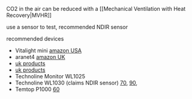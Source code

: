 CO2 in the air can be reduced with a [[Mechanical Ventilation with Heat Recovery|MVHR]]

use a sensor to test, recommended NDIR sensor

recommended devices
- Vitalight mini [amazon USA](https://www.amazon.com/Detector-Quality-Monitor-Lightweight-Anywhere/dp/B0B2VGJ8Z7)
- aranet4 [amazon UK](https://www.amazon.co.uk/Aranet4-Home-Temperature-Ink-Configuration/dp/B07YY7BH2W)
- [uk products](https://duomo.co.uk/products/carbon-dioxide-sensing/)
- [uk products](https://www.enviromonitors.co.uk/elements/co2)
- Technoline Monitor WL1025 
- Technoline WL1030 (claims NDIR sensor) [70](https://www.batterylogic.co.uk/technoline-wl1030-co2-air-quality-monitor.asp), [90](https://www.amazon.co.uk/Technoline-WL1030-Meter-Quality-Monitor/dp/B08LVVK3NQ?th=1), 
- Temtop P1000 [60](https://www.temtop.co.uk/collections/pm2-5-air-quality-monitor/products/p1000?variant=43848504082687)